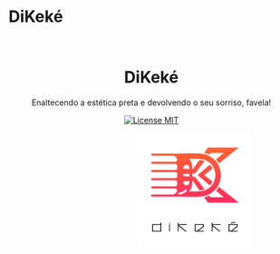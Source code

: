 <h1>DiKeké</h1>

<h1 align="center">
   <br>
   DiKeké
   <br>
</h1>
<p align="center">Enaltecendo a estética preta e devolvendo o seu sorriso, favela!</p>

<p align="center">
  <a href="https://opensource.org/licenses/MIT" rel="nofollow">
    <img src="https://camo.githubusercontent.com/311762166ef25238116d3cadd22fcb6091edab98/68747470733a2f2f696d672e736869656c64732e696f2f62616467652f4c6963656e73652d4d49542d626c75652e737667" alt="License MIT" data-canonical-src="https://img.shields.io/badge/License-MIT-blue.svg" style="max-width:100%;">
  </a>
</p>

<div>
<a target="_blank" rel="noopener noreferrer" href=""><img width="225" style="max-width:100%;"></a>
<a target="_blank" rel="noopener noreferrer" href="https://raw.githubusercontent.com/dikekeapp/dikekeapp.github.io/main/assets/img/logo2.png"><img align="center" src="https://raw.githubusercontent.com/dikekeapp/dikekeapp.github.io/main/assets/img/logo2.png" alt="drawing" height="200" data-canonical-src="https://raw.githubusercontent.com/dikekeapp/dikekeapp.github.io/main/assets/img/logo2.png" style="max-width:100%;"></a>
</div>
   
